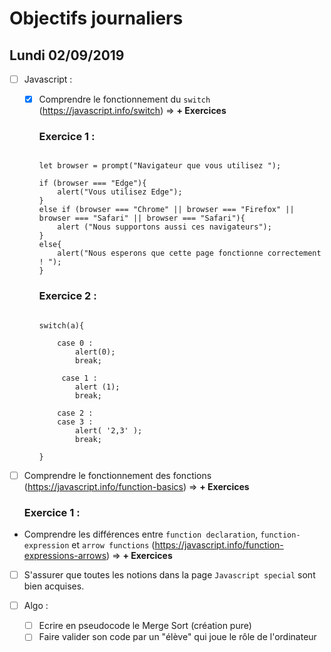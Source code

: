 # Objectifs journaliers

## Lundi 02/09/2019

- [ ] Javascript :

  - [x] Comprendre le fonctionnement du `switch` (https://javascript.info/switch) => **+ Exercices**

    ### Exercice 1 :

    ```

    let browser = prompt("Navigateur que vous utilisez ");

    if (browser === "Edge"){
        alert("Vous utilisez Edge");
    }
    else if (browser === "Chrome" || browser === "Firefox" || browser === "Safari" || browser === "Safari"){
        alert ("Nous supportons aussi ces navigateurs");
    }
    else{
        alert("Nous esperons que cette page fonctionne correctement ! ");
    }

    ```

    ### Exercice 2 :

    ```

    switch(a){

        case 0 :
            alert(0);
            break;

         case 1 :
            alert (1);
            break;

        case 2 :
        case 3 :
            alert( '2,3' );
            break;

    }
    ```

* [ ] Comprendre le fonctionnement des fonctions (https://javascript.info/function-basics) => **+ Exercices**

  ### Exercice 1 :

- Comprendre les différences entre `function declaration`, `function-expression` et `arrow functions` (https://javascript.info/function-expressions-arrows) => **+ Exercices**
- [ ] S'assurer que toutes les notions dans la page `Javascript special` sont bien acquises.

- [ ] Algo :
  - [ ] Ecrire en pseudocode le Merge Sort (création pure)
  - [ ] Faire valider son code par un "élève" qui joue le rôle de l'ordinateur

```

```
